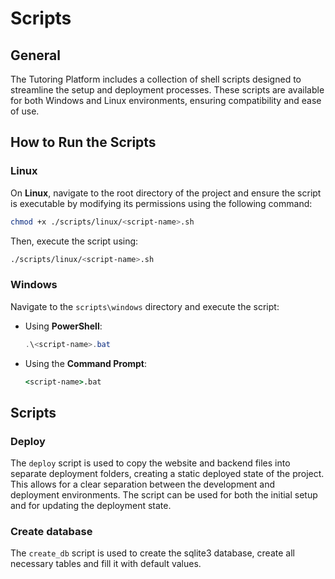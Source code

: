 # Scripts

## General

The Tutoring Platform includes a collection of shell scripts designed to streamline the setup and deployment processes. These scripts are available for both Windows and Linux environments, ensuring compatibility and ease of use.

## How to Run the Scripts

### Linux

On **Linux**, navigate to the root directory of the project and ensure the script is executable by modifying its permissions using the following command:
```bash
chmod +x ./scripts/linux/<script-name>.sh
```
Then, execute the script using:
```bash
./scripts/linux/<script-name>.sh
```

### Windows

Navigate to the `scripts\windows` directory and execute the script:

- Using **PowerShell**:
  ```powershell
  .\<script-name>.bat
  ```
- Using the **Command Prompt**:
  ```cmd
  <script-name>.bat
  ```

## Scripts

### Deploy

The `deploy` script is used to copy the website and backend files into separate deployment folders, creating a static deployed state of the project. This allows for a clear separation between the development and deployment environments. The script can be used for both the initial setup and for updating the deployment state.

### Create database

The `create_db` script is used to create the sqlite3 database, create all necessary tables and fill it with default values.